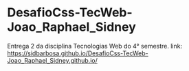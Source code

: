 # DesafioCss-TecWeb-Joao_Raphael_Sidney
Entrega 2 da disciplina Tecnologias Web do 4° semestre. 
link: https://sidbarbosa.github.io/DesafioCss-TecWeb-Joao_Raphael_Sidney.github.io/
